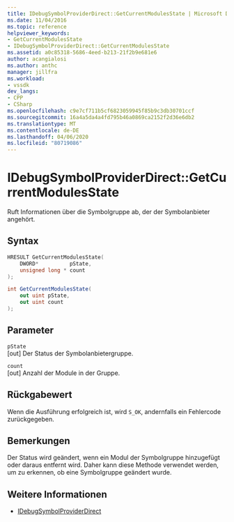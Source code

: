 ```yaml
---
title: IDebugSymbolProviderDirect::GetCurrentModulesState | Microsoft Docs
ms.date: 11/04/2016
ms.topic: reference
helpviewer_keywords:
- GetCurrentModulesState
- IDebugSymbolProviderDirect::GetCurrentModulesState
ms.assetid: a0c85318-5686-4eed-b213-21f2b9e681e6
author: acangialosi
ms.author: anthc
manager: jillfra
ms.workload:
- vssdk
dev_langs:
- CPP
- CSharp
ms.openlocfilehash: c9e7cf711b5cf6823059945f85b9c3db30701ccf
ms.sourcegitcommit: 16a4a5da4a4fd795b46a0869ca2152f2d36e6db2
ms.translationtype: MT
ms.contentlocale: de-DE
ms.lasthandoff: 04/06/2020
ms.locfileid: "80719086"
---
```

# <a name="idebugsymbolproviderdirectgetcurrentmodulesstate"></a>IDebugSymbolProviderDirect::GetCurrentModulesState
Ruft Informationen über die Symbolgruppe ab, der der Symbolanbieter angehört.

## <a name="syntax"></a>Syntax

```cpp
HRESULT GetCurrentModulesState(
    DWORD*          pState,
    unsigned long * count
);
```

```csharp
int GetCurrentModulesState(
    out uint pState,
    out uint count
);
```

## <a name="parameters"></a>Parameter
`pState`\
[out] Der Status der Symbolanbietergruppe.

`count`\
[out] Anzahl der Module in der Gruppe.

## <a name="return-value"></a>Rückgabewert
 Wenn die Ausführung erfolgreich ist, wird `S_OK`, andernfalls ein Fehlercode zurückgegeben.

## <a name="remarks"></a>Bemerkungen
 Der Status wird geändert, wenn ein Modul der Symbolgruppe hinzugefügt oder daraus entfernt wird. Daher kann diese Methode verwendet werden, um zu erkennen, ob eine Symbolgruppe geändert wurde.

## <a name="see-also"></a>Weitere Informationen
- [IDebugSymbolProviderDirect](../../../extensibility/debugger/reference/idebugsymbolproviderdirect.md)
